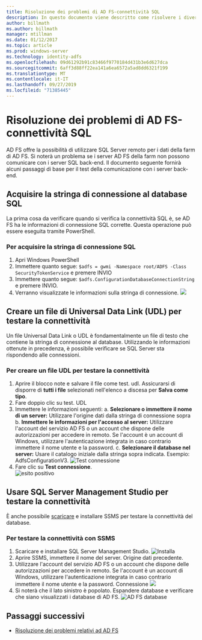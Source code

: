 ```yaml
---
title: Risoluzione dei problemi di AD FS-connettività SQL
description: In questo documento viene descritto come risolvere i diversi aspetti di AD FS
author: billmath
ms.author: billmath
manager: mtillman
ms.date: 01/12/2017
ms.topic: article
ms.prod: windows-server
ms.technology: identity-adfs
ms.openlocfilehash: 09d61292b91c83466f9770184d431b3e6d627dca
ms.sourcegitcommit: 6aff3d88ff22ea141a6ea6572a5ad8dd6321f199
ms.translationtype: MT
ms.contentlocale: it-IT
ms.lasthandoff: 09/27/2019
ms.locfileid: "71385445"
---
```

# <a name="ad-fs-troubleshooting---sql-connectivity"></a>Risoluzione dei problemi di AD FS-connettività SQL
AD FS offre la possibilità di utilizzare SQL Server remoto per i dati della farm di AD FS.  Si noterà un problema se i server AD FS della farm non possono comunicare con i server SQL back-end.  Il documento seguente fornirà alcuni passaggi di base per il test della comunicazione con i server back-end.

## <a name="acquire-the-sql-database-connection-string"></a>Acquisire la stringa di connessione al database SQL
La prima cosa da verificare quando si verifica la connettività SQL è, se AD FS ha le informazioni di connessione SQL corrette.  Questa operazione può essere eseguita tramite PowerShell.

### <a name="to-acquire-the-sql-connection-string"></a>Per acquisire la stringa di connessione SQL
1.  Apri Windows PowerShell
2. Immettere quanto segue: `$adfs = gwmi -Namespace root/ADFS -Class SecurityTokenService` e premere INVIO
3. Immettere quanto segue: `$adfs.ConfigurationDatabaseConnectionString` e premere INVIO.
4. Verranno visualizzate le informazioni sulla stringa di connessione.
![](media/ad-fs-tshoot-sql/sql2.png)

## <a name="create-a-universal-data-link-udl-file-to-test-connectivity"></a>Creare un file di Universal Data Link (UDL) per testare la connettività
Un file Universal Data Link o UDL è fondamentalmente un file di testo che contiene la stringa di connessione al database.  Utilizzando le informazioni ottenute in precedenza, è possibile verificare se SQL Server sta rispondendo alle connessioni.

### <a name="to-create-a-udl-file-to-test-connectivity"></a>Per creare un file UDL per testare la connettività

1. Aprire il blocco note e salvare il file come test. udl.  Assicurarsi di disporre di **tutti i file** selezionati nell'elenco a discesa per **Salva come tipo**.
2. Fare doppio clic su test. UDL
3. Immettere le informazioni seguenti: a. **Selezionare o immettere il nome di un server:**  Utilizzare l'origine dati dalla stringa di connessione sopra b. **Immettere le informazioni per l'accesso al server:**  Utilizzare l'account del servizio AD FS o un account che dispone delle autorizzazioni per accedere in remoto.  Se l'account è un account di Windows, utilizzare l'autenticazione integrata in caso contrario immettere il nome utente e la password.
    c. **Selezionare il database nel server:** Usare il catalogo iniziale dalla stringa sopra indicata.  Esempio: AdfsConfigurationV3.
   ![Test connessione](media/ad-fs-tshoot-sql/sql4.png)
1. Fare clic su **Test connessione**.</br>
![esito positivo](media/ad-fs-tshoot-sql/sql3.png)

## <a name="use-sql-server-management-studio-to-test-connectivity"></a>Usare SQL Server Management Studio per testare la connettività
È anche possibile [scaricare](https://go.microsoft.com/fwlink/?linkid=864329) e installare SSMS per testare la connettività del database.

### <a name="to-test-connectivity-with-ssms"></a>Per testare la connettività con SSMS
1. Scaricare e installare SQL Server Management Studio.
![Installa](media/ad-fs-tshoot-sql/sql5.png)
1. Aprire SSMS, immettere il nome del server.  Origine dati precedente.
2. Utilizzare l'account del servizio AD FS o un account che dispone delle autorizzazioni per accedere in remoto.  Se l'account è un account di Windows, utilizzare l'autenticazione integrata in caso contrario immettere il nome utente e la password.
Connessione ![](media/ad-fs-tshoot-sql/sql6.png)
1. Si noterà che il lato sinistro è popolato.  Espandere database e verificare che siano visualizzati i database di AD FS.
![AD FS database](media/ad-fs-tshoot-sql/sql7.png)

## <a name="next-steps"></a>Passaggi successivi

- [Risoluzione dei problemi relativi ad AD FS](ad-fs-tshoot-overview.md)